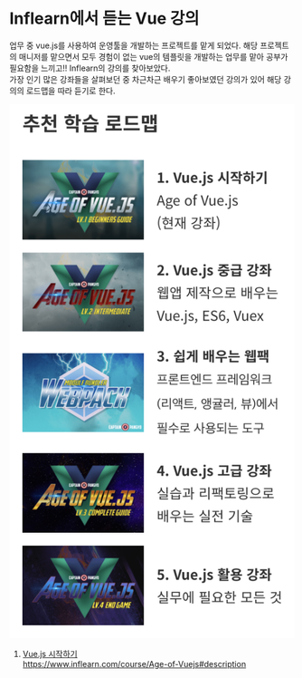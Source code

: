 # Inflearn에서 듣는 Vue 강의

업무 중 vue.js를 사용하여 운영툴을 개발하는 프로젝트를 맡게 되었다. 해당 프로젝트의 매니저를 맡으면서 모두 경험이 없는 vue의 템플릿을 개발하는 업무를 맡아 공부가 필요함을 느끼고!! Inflearn의 강의를 찾아보았다.  
가장 인기 많은 강좌들을 살펴보던 중 차근차근 배우기 좋아보였던 강의가 있어 해당 강의의 로드맵을 따라 듣기로 한다.

![image-20200619193441608](../../images/image-20200619193441608.png)

1. [Vue.js 시작하기](./vue-js-시작하기.md)   
   https://www.inflearn.com/course/Age-of-Vuejs#description


